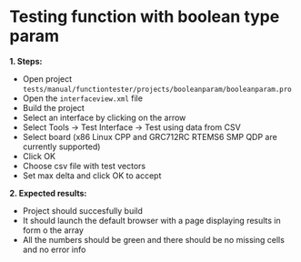# Testing function with boolean type param

**1. Steps:**

* Open project `tests/manual/functiontester/projects/booleanparam/booleanparam.pro`
* Open the `interfaceview.xml` file
* Build the project
* Select an interface by clicking on the arrow
* Select Tools -> Test Interface -> Test using data from CSV
* Select board (x86 Linux CPP and GRC712RC RTEMS6 SMP QDP are currently supported)
* Click OK
* Choose csv file with test vectors
* Set max delta and click OK to accept

**2. Expected results:**

* Project should succesfully build
* It should launch the default browser with a page displaying results in form o the array
* All the numbers should be green and there should be no missing cells and no error info

